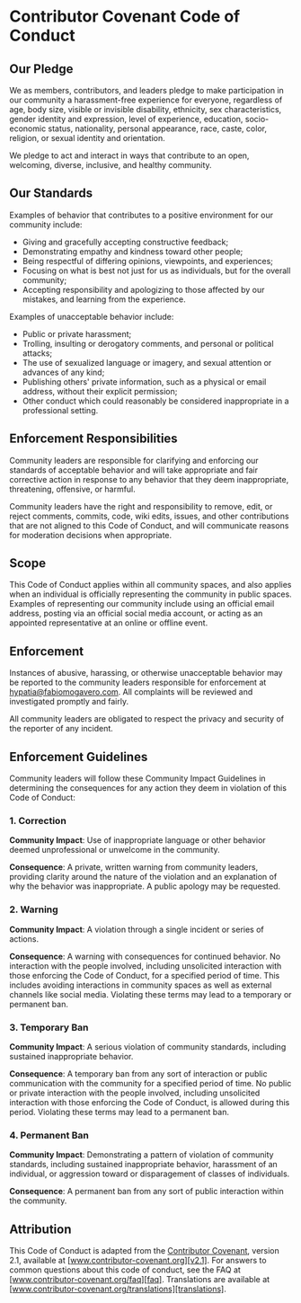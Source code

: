 # Contributor Covenant Code of Conduct

## Our Pledge

We as members, contributors, and leaders pledge to make participation in our
community a harassment-free experience for everyone, regardless of age, body
size, visible or invisible disability, ethnicity, sex characteristics, gender
identity and expression, level of experience, education, socio-economic status,
nationality, personal appearance, race, caste, color, religion, or sexual
identity and orientation.

We pledge to act and interact in ways that contribute to an open, welcoming,
diverse, inclusive, and healthy community.

## Our Standards

Examples of behavior that contributes to a positive environment for our
community include:

* Giving and gracefully accepting constructive feedback;
* Demonstrating empathy and kindness toward other people;
* Being respectful of differing opinions, viewpoints, and experiences;
* Focusing on what is best not just for us as individuals, but for the overall
  community;
* Accepting responsibility and apologizing to those affected by our mistakes,
  and learning from the experience.

Examples of unacceptable behavior include:

* Public or private harassment;
* Trolling, insulting or derogatory comments, and personal or political attacks;
* The use of sexualized language or imagery, and sexual attention or advances of
  any kind;
* Publishing others' private information, such as a physical or email address,
  without their explicit permission;
* Other conduct which could reasonably be considered inappropriate in a
  professional setting.

## Enforcement Responsibilities

Community leaders are responsible for clarifying and enforcing our standards of
acceptable behavior and will take appropriate and fair corrective action in
response to any behavior that they deem inappropriate, threatening, offensive,
or harmful.

Community leaders have the right and responsibility to remove, edit, or reject
comments, commits, code, wiki edits, issues, and other contributions that are
not aligned to this Code of Conduct, and will communicate reasons for moderation
decisions when appropriate.

## Scope

This Code of Conduct applies within all community spaces, and also applies when
an individual is officially representing the community in public spaces.
Examples of representing our community include using an official email address,
posting via an official social media account, or acting as an appointed
representative at an online or offline event.

## Enforcement

Instances of abusive, harassing, or otherwise unacceptable behavior may be
reported to the community leaders responsible for enforcement at
<hypatia@fabiomogavero.com>.
All complaints will be reviewed and investigated promptly and fairly.

All community leaders are obligated to respect the privacy and security of the
reporter of any incident.

## Enforcement Guidelines

Community leaders will follow these Community Impact Guidelines in determining
the consequences for any action they deem in violation of this Code of Conduct:

### 1. Correction

**Community Impact**: Use of inappropriate language or other behavior deemed
unprofessional or unwelcome in the community.

**Consequence**: A private, written warning from community leaders, providing
clarity around the nature of the violation and an explanation of why the
behavior was inappropriate. A public apology may be requested.

### 2. Warning

**Community Impact**: A violation through a single incident or series of
actions.

**Consequence**:
A warning with consequences for continued behavior.
No interaction with the people involved, including unsolicited interaction with
those enforcing the Code of Conduct, for a specified period of time.
This includes avoiding interactions in community spaces as well as external
channels like social media.
Violating these terms may lead to a temporary or permanent ban.

### 3. Temporary Ban

**Community Impact**:
A serious violation of community standards, including sustained inappropriate
behavior.

**Consequence**:
A temporary ban from any sort of interaction or public communication with the
community for a specified period of time.
No public or private interaction with the people involved, including unsolicited
interaction with those enforcing the Code of Conduct, is allowed during this
period.
Violating these terms may lead to a permanent ban.

### 4. Permanent Ban

**Community Impact**:
Demonstrating a pattern of violation of community standards, including sustained
inappropriate behavior, harassment of an individual, or aggression toward or
disparagement of classes of individuals.

**Consequence**:
A permanent ban from any sort of public interaction within the community.

## Attribution

This Code of Conduct is adapted from the [Contributor Covenant][homepage],
version 2.1, available at [www.contributor-covenant.org][v2.1].
For answers to common questions about this code of conduct, see the FAQ at
[www.contributor-covenant.org/faq][faq].
Translations are available at
[www.contributor-covenant.org/translations][translations].

[homepage]: https://www.contributor-covenant.org
[v2.1]: https://www.contributor-covenant.org/version/2/1/code_of_conduct.html
[faq]: https://www.contributor-covenant.org/faq
[translations]: https://www.contributor-covenant.org/translations
